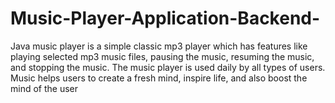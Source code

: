 # Music-Player-Application-Backend-
Java music player is a simple classic mp3 player which has features like playing selected mp3 music files, pausing the music, resuming the music, and stopping the music. The music player is used daily by all types of users. Music helps users to create a fresh mind, inspire life, and also boost the mind of the user
